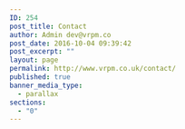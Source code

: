 ```yaml
---
ID: 254
post_title: Contact
author: Admin dev@vrpm.co
post_date: 2016-10-04 09:39:42
post_excerpt: ""
layout: page
permalink: http://www.vrpm.co.uk/contact/
published: true
banner_media_type:
  - parallax
sections:
  - "0"
---
```

&nbsp;

&nbsp;